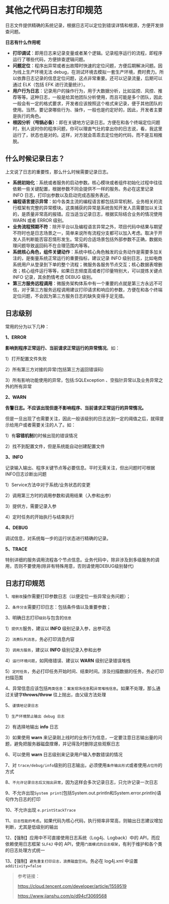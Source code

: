 # 其他之代码日志打印规范

日志文件提供精确的系统记录，根据日志可以定位到错误详情和根源，方便开发排查问题。

**日志有什么作用呢**

- **打印调试**：即用日志来记录变量或者某个逻辑。记录程序运行的流程，即程序运行了哪些代码，方便排查逻辑问题。
- **问题定位**：程序出异常或者出故障时快速的定位问题，方便后期解决问题。因为线上生产环境无法 debug，在测试环境去模拟一套生产环境，费时费力。所以依靠日志记录的信息定位问题，这点非常重要。还可以记录流量，后期可以通过 ELK（包括 EFK 进行流量统计）。
- **用户行为日志**：记录用户的操作行为，用于大数据分析，比如监控、风控、推荐等等。这种日志，一般是给其他团队分析使用，而且可能是多个团队，因此一般会有一定的格式要求，开发者应该按照这个格式来记录，便于其他团队的使用。当然，要记录哪些行为、操作，一般也是约定好的，因此，开发者主要是执行的角色。
- **根因分析（甩锅必备）**：即在关键地方记录日志。方便在和各个终端定位问题时，别人说时你的程序问题，你可以理直气壮的拿出你的日志说，看，我这里运行了，状态也是对的。这样，对方就会乖乖去定位他的代码，而不是互相推脱。

## **什么时候记录日志？**

上文说了日志的重要性，那么什么时候需要记录日志。

- **系统初始化**：系统或者服务的启动参数。核心模块或者组件初始化过程中往往依赖一些关键配置，根据参数不同会提供不一样的服务。务必在这里记录 INFO 日志，打印出参数以及启动完成态服务表述。
- **编程语言提示异常**：如今各类主流的编程语言都包括异常机制，业务相关的流行框架有完整的异常模块。这类捕获的异常是系统告知开发人员需要加以关注的，是质量非常高的报错。应当适当记录日志，根据实际结合业务的情况使用 WARN 或者 ERROR 级别。
- **业务流程预期不符**：除开平台以及编程语言异常之外，项目代码中结果与期望不符时也是日志场景之一，简单来说所有流程分支都可以加入考虑。取决于开发人员判断能否容忍情形发生。常见的合适场景包括外部参数不正确，数据处理问题导致返回码不在合理范围内等等。
- **系统核心角色，组件关键动作**：系统中核心角色触发的业务动作是需要多加关注的，是衡量系统正常运行的重要指标，建议记录 INFO 级别日志，比如电商系统用户从登录到下单的整个流程；微服务各服务节点交互；核心数据表增删改；核心组件运行等等，如果日志频度高或者打印量特别大，可以提炼关键点 INFO 记录，其余酌情考虑 DEBUG 级别。
- **第三方服务远程调用**：微服务架构体系中有一个重要的点就是第三方永远不可信，对于第三方服务远程调用建议打印请求和响应的参数，方便在和各个终端定位问题，不会因为第三方服务日志的缺失变得手足无措。

## **日志级别**

常用的分为以下几种：

**1、ERROR**

**影响到程序正常运行、当前请求正常运行的异常情况**。如：

1）打开配置文件失败

2）所有第三方对接的异常(包括第三方返回错误码)

3）所有影响功能使用的异常，包括:SQLException 、空指针异常以及业务异常之外的所有异常

**2、WARN**

**告警日志。不应该出现但是不影响程序、当前请求正常运行的异常情况。**

但是一旦出现了也需要关注，因此一般该级别的日志达到一定的阈值之后，就得提示给用户或者需要关注的人了。如：

1）有**容错机制**的时候出现的错误情况

2）找不到配置文件，但是系统能自动创建配置文件

**3、INFO**

记录输入输出、程序关键节点等必要信息。平时无需关注，但出问题时可根据INFO日志诊断出问题

1）Service方法中对于系统/业务状态的变更

2）调用第三方时的调用参数和调用结果（入参和出参）

3）提供方，需要记录入参

4）定时任务的开始执行与结束执行

**4、DEBUG**

调试信息，对系统每一步的运行状态进行精确的记录。

**5、TRACE**

特别详细的服务调用流程各个节点信息。业务代码中，除非涉及到多级服务的调用，否则不要使用(除非有特殊用意，否则请使用DEBUG级别替代)

## **日志打印规范**

1、`增删改`操作需要打印参数日志（以便定位一些异常业务问题）；

2、`条件分支`需要打印日志：包括条件值以及重要参数；

3、明确日志打印`级别`与包含的`信息`

1）`提供方`服务，建议以 **INFO** 级别记录入参，出参可选

2）`消费队列消息`，务必打印消息内容

3）`调用方服务`，建议以 **INFO** 级别记录入参和出参

4）`运行环境问题`，如网络错误、建议以 **WARN** 级别记录错误堆栈

5）`定时任务`，务必打印任务开始时间、结束时间。涉及扫描数据的任务，务必打印扫描范围

4、异常信息应该包括`两类信息`：`案发现场信息`和`异常堆栈信息`。如果不处理，那么通过关键字**throws/throw** 往上抛出，由父级方法处理

5、`谨慎地记录日志`

1）`生产环境禁止输出 debug 日志`

2）有选择地输出 **info** 日志

3）如果使用 **warn** 来记录刚上线时的业务行为信息，一定要注意日志输出量的问题，避免把服务器磁盘撑爆，并记得及时删除这些观察日志

6、可以使用 **warn** 日志级别来记录用户输入参数错误的情况

7、对 `trace/debug/info`级别的日志输出，必须使用`条件输出形式`或者使用`占位符`的方式

8、`不允许记录日志后又抛出异常`，因为这样会多次记录日志，只允许记录一次日志

9、不允许出现`System print`(包括System.out.println和System.error.println)语句作为日志的打印

10、不允许出现 `e.printStackTrace`

11、`日志性能的考虑`。如果代码为核心代码，执行频率非常高，则输出日志建议增加判断，尤其是低级别的输出

12、【强制】应用中不可直接使用日志系统（Log4j、Logback）中的 API，而应依赖使用日志框架 `SLF4J` 中的 API，使用`门面模式的日志框架`，有利于维护和各个类的日志处理方式统一

13、【强制】`避免重复打印日志，浪费磁盘空间`。务必在 log4j.xml 中设置 `additivity=false`



> 参考链接：
>
> https://cloud.tencent.com/developer/article/1559519
>
> https://www.jianshu.com/p/d94cf3069568



